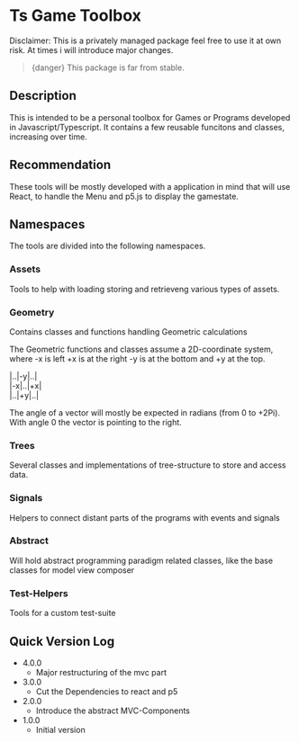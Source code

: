 # Ts Game Toolbox

Disclaimer:
This is a privately managed package feel free to use it at own risk.
At times i will introduce major changes.

> {danger} This package is far from stable.

## Description
This is intended to be a personal toolbox for Games or Programs developed in Javascript/Typescript.
It contains a few reusable funcitons and classes, increasing over time.

## Recommendation
These tools will be mostly developed with a application in mind that will use React,
to handle the Menu and p5.js to display the gamestate.

## Namespaces
The tools are divided into the following namespaces.

### Assets
Tools to help with loading storing and retrieveng various types of assets.

### Geometry
Contains classes and functions handling Geometric calculations

The Geometric functions and classes assume a 2D-coordinate system,
where -x is left +x is at the right -y is at the bottom and +y at the top.
  
|..|-y|..|  
|-x|..|+x|  
|..|+y|..|

The angle of a vector will mostly be expected in radians (from 0 to +2Pi).
With angle 0 the vector is pointing to the right. 

### Trees
Several classes and implementations of tree-structure to store and access data.

### Signals
Helpers to connect distant parts of the programs with events and signals

### Abstract
Will hold abstract programming paradigm related classes, 
like the base classes for model view composer

### Test-Helpers
Tools for a custom test-suite

## Quick Version Log
- 4.0.0 
  - Major restructuring of the mvc part
- 3.0.0 
  - Cut the Dependencies to react and p5
- 2.0.0 
  - Introduce the abstract MVC-Components 
- 1.0.0 
  - Initial version